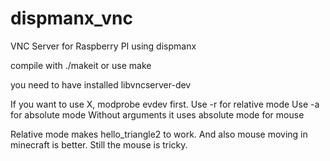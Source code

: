 dispmanx_vnc
============

VNC Server for Raspberry PI using dispmanx

compile with ./makeit or use make

you need to have installed libvncserver-dev

If you want to use X, modprobe evdev first.
Use -r for relative mode
Use -a for absolute mode
Without arguments it uses absolute mode for mouse

Relative mode makes hello_triangle2 to work. And also mouse moving in minecraft is better.
Still the mouse is tricky.

